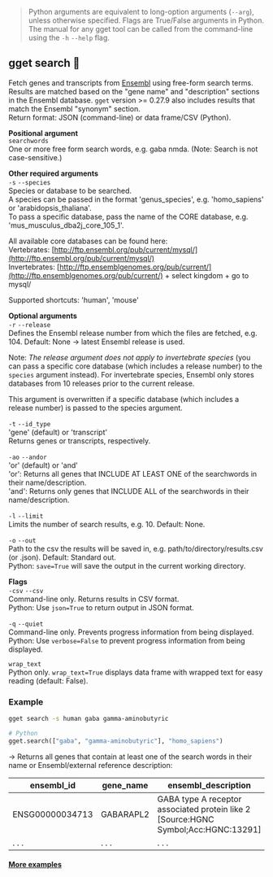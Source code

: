 > Python arguments are equivalent to long-option arguments (`--arg`), unless otherwise specified. Flags are True/False arguments in Python. The manual for any gget tool can be called from the command-line using the `-h` `--help` flag.  
## gget search 🔎
Fetch genes and transcripts from [Ensembl](https://www.ensembl.org/) using free-form search terms.   
Results are matched based on the "gene name" and "description" sections in the Ensembl database. `gget` version >= 0.27.9 also includes results that match the Ensembl "synonym" section.  
Return format: JSON (command-line) or data frame/CSV (Python).

**Positional argument**  
`searchwords`   
One or more free form search words, e.g. gaba nmda. (Note: Search is not case-sensitive.)

**Other required arguments**   
`-s` `--species`  
Species or database to be searched.  
A species can be passed in the format 'genus_species', e.g. 'homo_sapiens' or 'arabidopsis_thaliana'.  
To pass a specific database, pass the name of the CORE database, e.g. 'mus_musculus_dba2j_core_105_1'.  
  
All available core databases can be found here:  
Vertebrates: [http://ftp.ensembl.org/pub/current/mysql/](http://ftp.ensembl.org/pub/current/mysql/)  
Invertebrates: [http://ftp.ensemblgenomes.org/pub/current/](http://ftp.ensemblgenomes.org/pub/current/) + select kingdom + go to mysql/  
  
Supported shortcuts: 'human', 'mouse'  

**Optional arguments**  
`-r` `--release`   
Defines the Ensembl release number from which the files are fetched, e.g. 104. Default: None -> latest Ensembl release is used.  
  
Note: *The release argument does not apply to invertebrate species* (you can pass a specific core database (which includes a release number) to the `species` argument instead). For invertebrate species, Ensembl only stores databases from 10 releases prior to the current release.    
  
This argument is overwritten if a specific database (which includes a release number) is passed to the species argument.   

`-t` `--id_type`  
'gene' (default) or 'transcript'  
Returns genes or transcripts, respectively.

`-ao` `--andor`  
'or' (default) or 'and'  
'or': Returns all genes that INCLUDE AT LEAST ONE of the searchwords in their name/description.  
'and': Returns only genes that INCLUDE ALL of the searchwords in their name/description.

`-l` `--limit`   
Limits the number of search results, e.g. 10. Default: None.  

`-o` `--out`  
Path to the csv the results will be saved in, e.g. path/to/directory/results.csv (or .json). Default: Standard out.   
Python: `save=True` will save the output in the current working directory.

**Flags**  
`-csv` `--csv`  
Command-line only. Returns results in CSV format.  
Python: Use `json=True` to return output in JSON format.

`-q` `--quiet`   
Command-line only. Prevents progress information from being displayed.  
Python: Use `verbose=False` to prevent progress information from being displayed. 

`wrap_text`  
Python only. `wrap_text=True` displays data frame with wrapped text for easy reading (default: False).  
 
    
    
### Example
```bash
gget search -s human gaba gamma-aminobutyric
```
```python
# Python
gget.search(["gaba", "gamma-aminobutyric"], "homo_sapiens")
```
&rarr; Returns all genes that contain at least one of the search words in their name or Ensembl/external reference description:

| ensembl_id     | gene_name     | ensembl_description     | ext_ref_description        | biotype | url |
| -------------- |-------------------------| ------------------------| -------------- | ----------|-----|
| ENSG00000034713| GABARAPL2 | 	GABA type A receptor associated protein like 2 [Source:HGNC Symbol;Acc:HGNC:13291] | GABA type A receptor associated protein like 2 | protein_coding | https://uswest.ensembl.org/homo_sapiens/Gene/Summary?g=ENSG00000034713 |
| . . .            | . . .                     | . . .                     | . . .            | . . .       | . . . |
    
#### [More examples](https://github.com/pachterlab/gget_examples)
